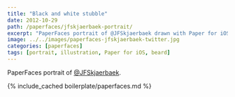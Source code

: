 ```yaml
---
title: "Black and white stubble"
date: 2012-10-29
path: /paperfaces/jfskjaerbaek-portrait/
excerpt: "PaperFaces portrait of @JFSkjaerbaek drawn with Paper for iOS on an iPad."
image: ../../images/paperfaces-jfskjaerbaek-twitter.jpg
categories: [paperfaces]
tags: [portrait, illustration, Paper for iOS, beard]
---
```


PaperFaces portrait of [@JFSkjaerbaek](https://twitter.com/JFSkjaerbaek).

{% include_cached boilerplate/paperfaces.md %}
